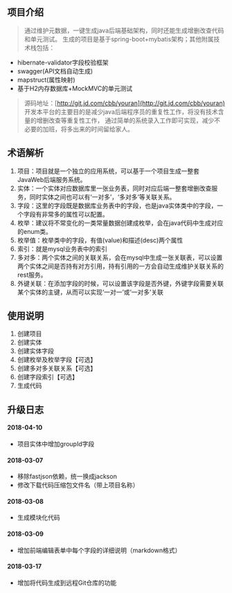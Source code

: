 

## 项目介绍

> 通过维护元数据，一键生成java后端基础架构，同时还能生成增删改查代码和单元测试。
生成的项目是基于spring-boot+mybatis架构；其他附属技术栈包括：
- hibernate-validator字段校验框架
- swagger(API文档自动生成)
- mapstruct(属性映射)
- 基于H2内存数据库+MockMVC的单元测试

> 源码地址：[http://git.jd.com/cbb/youran](http://git.jd.com/cbb/youran)
> 开发本平台的主要目的是减少java后端程序员的重复性工作，将没有技术含量的增删改查等重复性工作，
> 通过简单的系统录入工作即可实现，减少不必要的加班，将多出来的时间留给家人。

## 术语解析
1. 项目：项目就是一个独立的应用系统，可以基于一个项目生成一整套JavaWeb后端服务系统。
2. 实体：一个实体对应数据库里一张业务表，同时对应后端一整套增删改查服务，同时实体之间也可以有‘一对多’，‘多对多’等关联关系。
3. 字段：这里的字段既是数据库业务表中的字段，也是java实体类中的字段，一个字段有非常多的属性可以配置。
4. 枚举：建议将不常变化的一类常量数据创建成枚举，会在java代码中生成对应的enum类。
5. 枚举值：枚举类中的字段，有值(value)和描述(desc)两个属性
6. 索引：就是mysql业务表中的索引
7. 多对多：两个实体之间的关联关系，会在mysql中生成一张关联表，可以设置两个实体之间是否持有对方引用，持有引用的一方会自动生成维护关联关系的rest服务。
8. 外键关联：在添加字段的时候，可以设置该字段是否外键，外键字段需要关联某个实体的主键，从而可以实现‘一对一’或‘一对多’关联

## 使用说明

1. 创建项目
2. 创建实体
3. 创建实体字段
4. 创建枚举及枚举字段【可选】
5. 创建多对多关联关系【可选】
6. 创建字段索引【可选】
7. 生成代码



## 升级日志

#### 2018-04-10
- 项目实体中增加groupId字段
#### 2018-03-07
- 移除fastjson依赖，统一换成jackson
- 修改下载代码压缩包文件名（带上项目名称）
#### 2018-03-08
- 生成模块化代码
#### 2018-03-09
- 增加前端编辑表单中每个字段的详细说明（markdown格式）
#### 2018-03-17
- 增加将代码生成到远程Git仓库的功能
